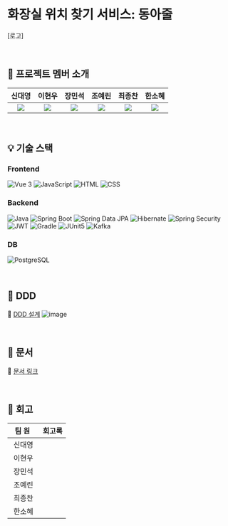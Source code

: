 # 화장실 위치 찾기 서비스: 동아줄

[로고]


<br>

## 👋 프로젝트 멤버 소개

|                            신대영                            |                            이현우                            |                            장민석                            |                            조예린                            |                            최종찬                            |                            한소혜                            |
| :----------------------------------------------------------: | :----------------------------------------------------------: | :----------------------------------------------------------: | :----------------------------------------------------------: | :----------------------------------------------------------: | :----------------------------------------------------------: |
| [<img src="https://img.shields.io/badge/Github-Link-181717?logo=Github">](https://github.com/DYShin1) | [<img src="https://img.shields.io/badge/Github-Link-181717?logo=Github">](https://github.com/daersh) | [<img src="https://img.shields.io/badge/Github-Link-181717?logo=Github">](https://github.com/ms1011) | [<img src="https://img.shields.io/badge/Github-Link-181717?logo=Github">](https://github.com/orlzlL) | [<img src="https://img.shields.io/badge/Github-Link-181717?logo=Github">](https://github.com/CJC0512) | [<img src="https://img.shields.io/badge/Github-Link-181717?logo=Github">](https://github.com/Sosohy) |





<br>

## 💡 기술 스택

### Frontend

![Vue 3](https://img.shields.io/badge/Vue_3-4FC08D.svg?&logo=vue.js&logoColor=white)
![JavaScript](https://img.shields.io/badge/JavaScript-F7DF1E.svg?&logo=javascript&logoColor=black)
![HTML](https://img.shields.io/badge/HTML-E34F26?logo=html5&logoColor=white)
![CSS](https://img.shields.io/badge/CSS-1572B6?logo=css3&logoColor=white)

### Backend

![Java](https://img.shields.io/badge/Java-17-007396.svg?&logo=java&color=red)
![Spring Boot](https://img.shields.io/badge/Spring_Boot-3-6DB33F.svg?&logo=spring-boot&color=lightgreen)
![Spring Data JPA](https://img.shields.io/badge/Spring_Data_JPA-6DB33F.svg?&logo=spring-data-JPA)
![Hibernate](https://img.shields.io/badge/Hibernate-59666C.svg?&logo=hibernate)
![Spring Security](https://img.shields.io/badge/Spring_Security-6DB33F.svg?&logo=spring-security&logoColor=white)
![JWT](https://img.shields.io/badge/JWT-000000.svg?&logo=json-web-token&logoColor=white)
![Gradle](https://img.shields.io/badge/Gradle-8.7-02303A.svg?&logo=gradle)
![JUnit5](https://img.shields.io/badge/JUnit5-25A162.svg?&logo=junit5&logoColor=white&color=green)
![Kafka](https://img.shields.io/badge/Apache%20Kafka-231F20?style=for-the-badge&logo=apache-kafka&logoColor=white)

### DB
![PostgreSQL](https://img.shields.io/badge/PostgreSQL-316192?style=for-the-badge&logo=postgresql&logoColor=white)

<br>

## 🎨 DDD
🔗 <a href="https://miro.com/app/board/uXjVKQtve4I=/?share_link_id=857640009601">DDD 설계</a>
![image](https://github.com/user-attachments/assets/d7b38e89-9a22-43cc-9da1-693a7a03e6e3)


<br>



## 📃 문서
🔗 <a href="https://docs.google.com/spreadsheets/d/1bZu4tf6-LjbFvtZ1JaCs-oltaSkSiw7a6RtgsQm0Vlw/edit?usp=sharing">문서 링크</a>

<br>

## 🤔 회고

| &nbsp;&nbsp;팀&nbsp;원&nbsp;&nbsp;&nbsp; | 회고록 |
| :--------------------------------------: | ------ |
|                  신대영                  |  |
|                  이현우                  |  |
|                  장민석                  |  |
|                  조예린                  |  |
|                  최종찬                  |  |
|                  한소혜                  |  |


